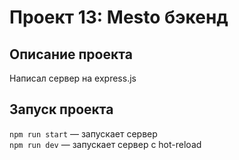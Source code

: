 # Проект 13: Mesto бэкенд

## Описание проекта
Написал сервер на express.js

## Запуск проекта

`npm run start` — запускает сервер   
`npm run dev` — запускает сервер с hot-reload
